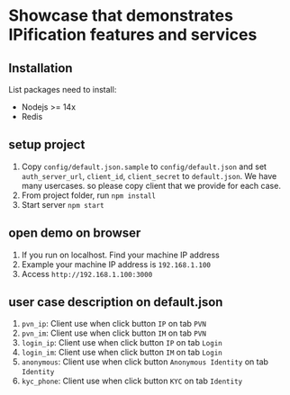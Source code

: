 # Showcase that demonstrates IPification features and services

## Installation

List packages need to install:

- Nodejs >= 14x
- Redis

## setup project


1. Copy `config/default.json.sample` to `config/default.json` and set `auth_server_url`, `client_id`, `client_secret` to `default.json`. We have many usercases. so please copy client that we provide for each case.
2. From project folder, run `npm install`
3. Start server `npm start`

## open demo on browser

1. If you run on localhost. Find your machine IP address
2. Example your machine IP address is `192.168.1.100`
3. Access `http://192.168.1.100:3000`


## user case description on default.json

1. `pvn_ip`: Client use when click button `IP` on tab `PVN`
2. `pvn_im`: Client use when click button `IM` on tab `PVN`
3. `login_ip`: Client use when click button `IP` on tab `Login`
4. `login_im`: Client use when click button `IM` on tab `Login`
5. `anonymous`: Client use when click button `Anonymous Identity` on tab `Identity`
6. `kyc_phone`: Client use when click button `KYC` on tab `Identity`